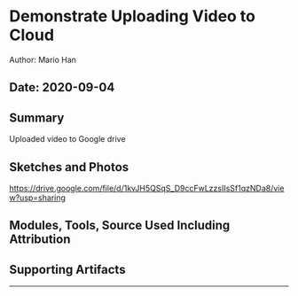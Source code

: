 #  Demonstrate Uploading Video to Cloud

Author: Mario Han

Date: 2020-09-04
-----

## Summary
Uploaded video to Google drive 

## Sketches and Photos
https://drive.google.com/file/d/1kvJH5QSqS_D9ccFwLzzsIIsSf1qzNDa8/view?usp=sharing

## Modules, Tools, Source Used Including Attribution


## Supporting Artifacts


-----
